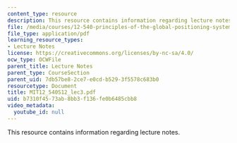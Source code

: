```yaml
---
content_type: resource
description: This resource contains information regarding lecture notes.
file: /media/courses/12-540-principles-of-the-global-positioning-system-spring-2012/b7310f4573ab8bb3f136fe0b6485cbb8_MIT12_540S12_lec3.pdf
file_type: application/pdf
learning_resource_types:
- Lecture Notes
license: https://creativecommons.org/licenses/by-nc-sa/4.0/
ocw_type: OCWFile
parent_title: Lecture Notes
parent_type: CourseSection
parent_uid: 7db57be8-2ce7-e0cd-b529-3f5578c683b0
resourcetype: Document
title: MIT12_540S12_lec3.pdf
uid: b7310f45-73ab-8bb3-f136-fe0b6485cbb8
video_metadata:
  youtube_id: null
---
```

This resource contains information regarding lecture notes.